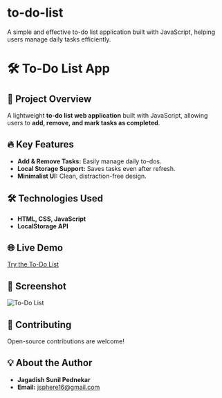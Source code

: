 # to-do-list
A simple and effective to-do list application built with JavaScript, helping users manage daily tasks efficiently.

# 🛠️ To-Do List App

## 🚀 Project Overview
A lightweight **to-do list web application** built with JavaScript, allowing users to **add, remove, and mark tasks as completed**.

## 🔥 Key Features
- **Add & Remove Tasks:** Easily manage daily to-dos.
- **Local Storage Support:** Saves tasks even after refresh.
- **Minimalist UI:** Clean, distraction-free design.

## 🛠️ Technologies Used
- **HTML, CSS, JavaScript**
- **LocalStorage API**

## 🌐 Live Demo
[Try the To-Do List](https://your-deployment-link.com)

## 📸 Screenshot
![To-Do List](https://your-image-link.com)

## 🤝 Contributing
Open-source contributions are welcome!

## 💡 About the Author
- **Jagadish Sunil Pednekar**
- **Email:** jsphere16@gmail.com
